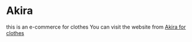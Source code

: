 # Akira


this is an e-commerce for clothes
You can visit the website from [Akira for clothes](https://akira-clothes.netlify.app/#)
